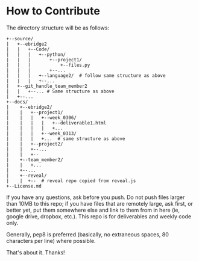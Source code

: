 # How to Contribute

The directory structure will be as follows:

```
+--source/
|   +--ebridge2
|   |   +--Code/
|   |   |   +--python/
|   |   |       +--project1/
|   |   |           +--files.py
|   |   |       +--...
|   |   |   +--language2/  # follow same structure as above
|   |   |   +--...
|   +--git_handle_team_member2
|   |   +--... # Same structure as above
|   +--...
+--docs/
|    +--ebridge2/
|    |   +--project1/
|    |   |   +--week_0306/
|    |   |   |   +--deliverable1.html
|    |   |   |   +...
|    |   |   +--week_0313/
|    |   |   +...  # same structure as above
|    |   +--project2/
|    |   +--...
|    |   +--
|    +--team_member2/
|    |   +...
|    +--...
|    +--reveal/
|    |  +--  # reveal repo copied from reveal.js
+--License.md
```

If you have any questions, ask before you push. Do not push files larger than 10MB to this repo; if you have files that are remotely large, ask first, or better yet, put them somewhere else and link to them from in here (ie, google drive, dropbox, etc.). This repo is for deliverables and weekly code only.

Generally, pep8 is preferred (basically, no extraneous spaces, 80 characters per line) where possible.

That's about it. Thanks!

